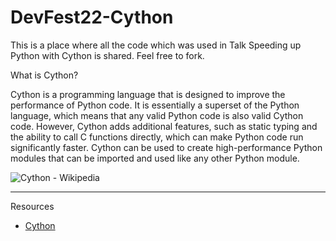 # DevFest22-Cython

This is a place where all the code which was used in Talk Speeding up Python with Cython is shared. Feel free to fork. 


What is Cython? 

Cython is a programming language that is designed to improve the performance of Python code. It is essentially a superset of the Python language, which means that any valid Python code is also valid Cython code. However, Cython adds additional features, such as static typing and the ability to call C functions directly, which can make Python code run significantly faster. Cython can be used to create high-performance Python modules that can be imported and used like any other Python module.

![Cython - Wikipedia](https://upload.wikimedia.org/wikipedia/en/thumb/c/ce/Cython-logo.svg/1200px-Cython-logo.svg.png)

---



Resources

- [Cython](https://www.oreilly.com/library/view/cython/9781491901731/)
